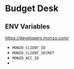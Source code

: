 # Budget Desk

## ENV Variables

https://developers.monzo.com/

- `MONZO_CLIENT_ID` 
- `MONZO_CLIENT_SECRET` 
- `MONZO_ACC_ID`
- ``